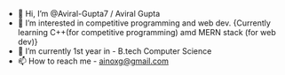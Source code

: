 - 👋 Hi, I’m @Aviral-Gupta7 / Aviral Gupta
- 👀 I’m interested in competitive programming and web dev. {Currently learning C++(for competitive programming) amd MERN stack (for web dev)}
- 🌱 I’m currently 1st year in - B.tech Computer Science
- 📫 How to reach me - ainoxg@gmail.com

<!---
Aviral-Gupta7/Aviral-Gupta7 is a ✨ special ✨ repository because its `README.md` (this file) appears on your GitHub profile.
You can click the Preview link to take a look at your changes.
--->
